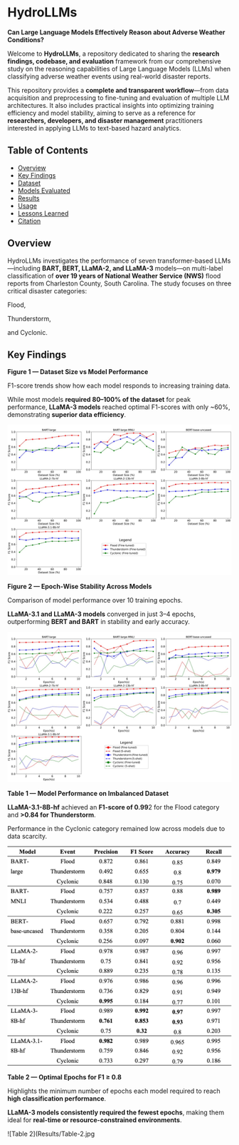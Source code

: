 # HydroLLMs

**Can Large Language Models Effectively Reason about Adverse Weather Conditions?**

Welcome to **HydroLLMs**, a repository dedicated to sharing the **research findings, codebase, and evaluation** framework from our comprehensive study on the reasoning capabilities of Large Language Models (LLMs) when classifying adverse weather events using real-world disaster reports.

This repository provides a **complete and transparent workflow**—from data acquisition and preprocessing to fine-tuning and evaluation of multiple LLM architectures. It also includes practical insights into optimizing training efficiency and model stability, aiming to serve as a reference for **researchers, developers, and disaster management** practitioners interested in applying LLMs to text-based hazard analytics.

## Table of Contents


- [Overview](#overview)
- [Key Findings](#key-findings)
- [Dataset](#dataset)
- [Models Evaluated](#models-evaluated)
- [Results](#results)
- [Usage](#usage)
- [Lessons Learned](#lessons-learned)
- [Citation](#citation)

## Overview

HydroLLMs investigates the performance of seven transformer-based LLMs—including **BART, BERT, LLaMA-2, and LLaMA-3** models—on multi-label classification of **over 19 years of National Weather Service (NWS)** flood reports from Charleston County, South Carolina. The study focuses on three critical disaster categories: 

Flood, 

Thunderstorm, 

and Cyclonic.

## Key Findings

**Figure 1 — Dataset Size vs Model Performance**

F1-score trends show how each model responds to increasing training data.

While most models **required 80–100% of the dataset** for peak performance, **LLaMA-3 models** reached optimal F1-scores with only ~60%, demonstrating **superior data efficiency**.

![Figure 1](Results/Figure-1.jpg)  

**Figure 2 — Epoch-Wise Stability Across Models**

Comparison of model performance over 10 training epochs.

**LLaMA-3.1 and LLaMA-3 models** converged in just 3–4 epochs, outperforming **BERT and BART** in stability and early accuracy.

![Figure 2](Results/Figure-2.jpg)  

**Table 1 — Model Performance on Imbalanced Dataset**

**LLaMA-3.1-8B-hf** achieved an **F1-score of 0.99**2 for the Flood category and **>0.84 for Thunderstorm**.

Performance in the Cyclonic category remained low across models due to data scarcity.

![Table 1](Results/Table-1.jpg)  

**Table 2 — Optimal Epochs for F1 ≥ 0.8**

Highlights the minimum number of epochs each model required to reach **high classification performance**.

**LLaMA-3 models consistently required the fewest epochs**, making them ideal for **real-time or resource-constrained environments**.

![Table 2](Results/Table-2.jpg
